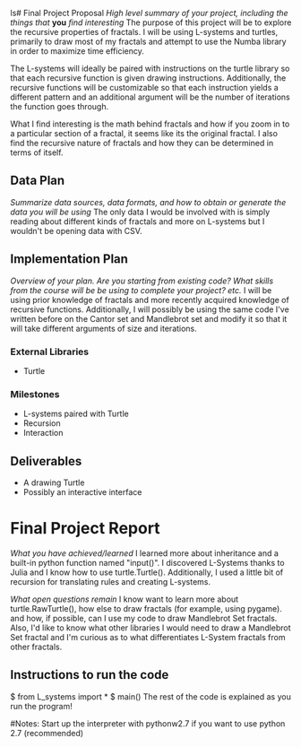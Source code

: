 ls# Final Project Proposal
*High level summary of your project, including the things that* **you** *find interesting*
The purpose of this project will be to explore the recursive properties of
   fractals. I will be using L-systems and turtles, primarily to draw most of my fractals and attempt to use the Numba library in order to maximize time efficiency.

The L-systems will ideally be paired with instructions on the turtle library so
  that each recursive function is given drawing instructions. Additionally, the recursive functions will be customizable so that each instruction yields a different pattern and an additional argument will be the number of iterations the function goes through.

What I find interesting is the math behind fractals and how if you zoom in to a
 particular section of a fractal, it seems like its the original fractal. I also find the recursive nature of fractals and how they can be determined in terms of itself.


## Data Plan
*Summarize data sources, data formats, and how to obtain or generate the data you will be using*
The only data I would be involved with is simply reading about different kinds of
 fractals and more on L-systems but I wouldn't be opening data with CSV.

## Implementation Plan
*Overview of your plan. Are you starting from existing code? What skills from the course will be be using to complete your project? etc.*
I will be using prior knowledge of fractals and more recently acquired knowledge
  of recursive functions. Additionally, I will possibly be using the same code I've written before on the Cantor set and Mandlebrot set and modify it so that it will take different arguments of size and iterations.

### External Libraries
- Turtle

### Milestones
- L-systems paired with Turtle
- Recursion
- Interaction


## Deliverables
- A drawing Turtle
- Possibly an interactive interface

# Final Project Report
*What you have achieved/learned*
I learned more about inheritance and a built-in python function named "input()".
I discovered L-Systems thanks to Julia and I know how to use turtle.Turtle().
Additionally, I used a little bit of recursion for translating rules and creating
L-systems.

*What open questions remain*
I know want to learn more about turtle.RawTurtle(), how else to draw fractals (for
example, using pygame). and how, if possible, can I use my code to draw Mandlebrot
Set fractals. Also, I'd like to know what other libraries I would need to draw a
Mandlebrot Set fractal and I'm curious as to what differentiates L-System fractals
from other fractals.

## Instructions to run the code
$ from L_systems import *
$ main()
The rest of the code is explained as you run the program!

#Notes:
Start up the interpreter with pythonw2.7 if you want to use python 2.7 (recommended)
